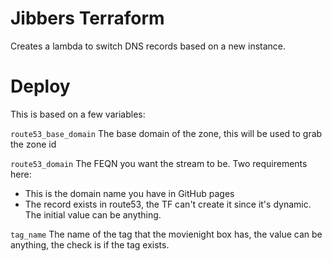 # Jibbers Terraform

Creates a lambda to switch DNS records based on a new instance.

# Deploy
This is based on a few variables:

```route53_base_domain```
The base domain of the zone, this will be used to grab the zone id

```route53_domain```
The FEQN you want the stream to be. Two requirements here:
- This is the domain name you have in GitHub pages
- The record exists in route53, the TF can't create it since it's dynamic. The initial value can be anything.

```tag_name```
The name of the tag that the movienight box has, the value can be anything, the check is if the tag exists.

